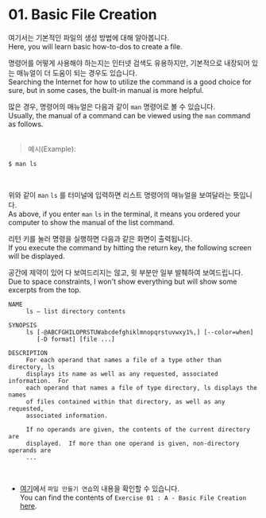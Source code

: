 # 01. Basic File Creation

여기서는 기본적인 파일의 생성 방법에 대해 알아봅니다.<br>
Here, you will learn basic how-to-dos to create a file.<br>

명령어를 어떻게 사용해야 하는지는 인터넷 검색도 유용하지만, 기본적으로 내장되어 있는 매뉴얼이 더 도움이 되는 경우도 있습니다.<br>
Searching the Internet for how to utilize the command is a good choice for sure, but in some cases, the built-in manual is more helpful.<br>

많은 경우, 명령어의 매뉴얼은 다음과 같이 `man` 명령어로 볼 수 있습니다.<br>
Usually, the manual of a command can be viewed using the `man` command as follows.<br><br>

> 예시(Example):
```
$ man ls
```
<br>

위와 같이 `man` `ls` 를 터미널에 입력하면 리스트 명령어의 매뉴얼을 보여달라는 뜻입니다.<br>
As above, if you enter `man` `ls` in the terminal, it means you ordered your computer to show the manual of the list command.<br>

리턴 키를 눌러 명령을 실행하면 다음과 같은 화면이 출력됩니다.<br>
If you execute the command by hitting the return key, the following screen will be displayed.<br>

공간에 제약이 있어 다 보여드리지는 않고, 윗 부분만 일부 발췌하여 보여드립니다.<br>
Due to space constraints, I won't show everything but will show some excerpts from the top.<br>

```
NAME
     ls – list directory contents

SYNOPSIS
     ls [-@ABCFGHILOPRSTUWabcdefghiklmnopqrstuvwxy1%,] [--color=when]
        [-D format] [file ...]

DESCRIPTION
     For each operand that names a file of a type other than directory, ls
     displays its name as well as any requested, associated information.  For
     each operand that names a file of type directory, ls displays the names
     of files contained within that directory, as well as any requested,
     associated information.

     If no operands are given, the contents of the current directory are
     displayed.  If more than one operand is given, non-directory operands are
     ...
```
<br>

* [여기](https://github.com/garlicvread/Shell_Scripting/tree/main/ShellScripts/01.FileCreation/File)에서 `파일 만들기 연습`의 내용을 확인할 수 있습니다.<br>
  You can find the contents of `Exercise 01 : A - Basic File Creation` [here](https://github.com/garlicvread/Shell_Scripting/tree/main/ShellScripts/01.FileCreation/File).